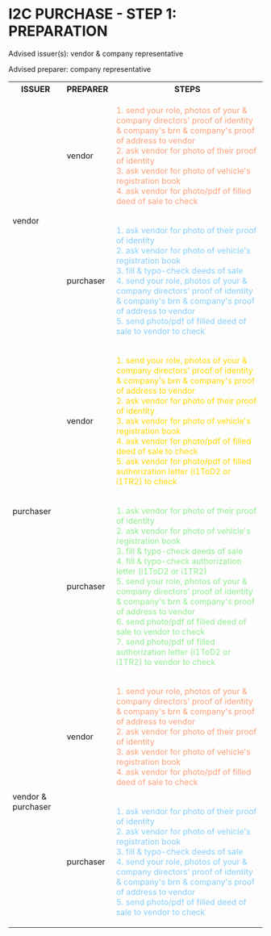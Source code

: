 # I2C PURCHASE - STEP 1: PREPARATION

Advised issuer(s): vendor & company representative

Advised preparer: company representative

<table>
  <tr>
    <th>ISSUER</th>
    <th>PREPARER</th>
    <th>STEPS</th>
  </tr>

  <tr>
    <!-- ISSUER: vendor -->
    <!-- PREPARER: vendor -->
    <td rowspan="2">vendor</td>
    <td>vendor</td>
    <td style="color: lightsalmon;">
      <ol style="padding: 0; list-style-position: inside;">
        <li>send your role, photos of your & company directors' proof of identity & company's brn & company's proof of address to vendor</li>
        <li>ask vendor for photo of their proof of identity</li>
        <li>ask vendor for photo of vehicle's registration book</li>
        <li>ask vendor for photo/pdf of filled deed of sale to check</li>
      </ol>
    </td>
  </tr>
  <tr>
    <!-- ISSUER: vendor -->
    <!-- PREPARER: purchaser -->
    <td>purchaser</td>
    <td style="color: lightskyblue;">
      <ol style="padding: 0; list-style-position: inside;">
        <li>ask vendor for photo of their proof of identity</li>
        <li>ask vendor for photo of vehicle's registration book</li>
        <li>fill & typo-check deeds of sale</li>
        <li>send your role, photos of your & company directors' proof of identity & company's brn & company's proof of address to vendor</li>
        <li>send photo/pdf of filled deed of sale to vendor to check</li>
      </ol>
    </td>
  </tr>

  <tr>
    <!-- ISSUER: purchaser -->
    <!-- PREPARER: vendor -->
    <td rowspan="2">purchaser</td>
    <td>vendor</td>
    <td style="color: gold;">
      <ol style="padding: 0; list-style-position: inside;">
        <li>send your role, photos of your & company directors' proof of identity & company's brn & company's proof of address to vendor</li>
        <li>ask vendor for photo of their proof of identity</li>
        <li>ask vendor for photo of vehicle's registration book</li>
        <li>ask vendor for photo/pdf of filled deed of sale to check</li>
        <li>ask vendor for photo/pdf of filled authorization letter (i1ToD2 or i1TR2) to check</li>
      </ol>
    </td>
  </tr>
  <tr>
    <!-- ISSUER: purchaser -->
    <!-- PREPARER: purchaser -->
    <td>purchaser</td>
    <td style="color: lightgreen;">
      <ol style="padding: 0; list-style-position: inside;">
        <li>ask vendor for photo of their proof of identity</li>
        <li>ask vendor for photo of vehicle's registration book</li>
        <li>fill & typo-check deeds of sale</li>
        <li>fill & typo-check authorization letter (i1ToD2 or i1TR2)</li>
        <li>send your role, photos of your & company directors' proof of identity & company's brn & company's proof of address to vendor</li>
        <li>send photo/pdf of filled deed of sale to vendor to check</li>
        <li>send photo/pdf of filled authorization letter (i1ToD2 or i1TR2) to vendor to check</li>
      </ol>
    </td>
  </tr>

  <tr>
    <!-- ISSUER: vendor & purchaser -->
    <!-- PREPARER: vendor -->
    <td rowspan="2">vendor & purchaser</td>
    <td>vendor</td>
    <td style="color: lightsalmon;">
      <ol style="padding: 0; list-style-position: inside;">
        <li>send your role, photos of your & company directors' proof of identity & company's brn & company's proof of address to vendor</li>
        <li>ask vendor for photo of their proof of identity</li>
        <li>ask vendor for photo of vehicle's registration book</li>
        <li>ask vendor for photo/pdf of filled deed of sale to check</li>
      </ol>
    </td>
  </tr>
  <tr>
    <!-- ISSUER: vendor & purchaser -->
    <!-- PREPARER: purchaser -->
    <td>purchaser</td>
    <td style="color: lightskyblue;">
      <ol style="padding: 0; list-style-position: inside;">
        <li>ask vendor for photo of their proof of identity</li>
        <li>ask vendor for photo of vehicle's registration book</li>
        <li>fill & typo-check deeds of sale</li>
        <li>send your role, photos of your & company directors' proof of identity & company's brn & company's proof of address to vendor</li>
        <li>send photo/pdf of filled deed of sale to vendor to check</li>
      </ol>
    </td>
  </tr>
</table>

